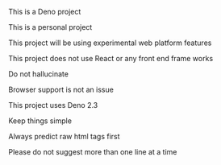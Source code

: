 This is a Deno project

This is a personal project

This project will be using experimental web platform features

This project does not use React or any front end frame works

Do not hallucinate

Browser support is not an issue

This project uses Deno 2.3

Keep things simple

Always predict raw html tags first

Please do not suggest more than one line at a time 